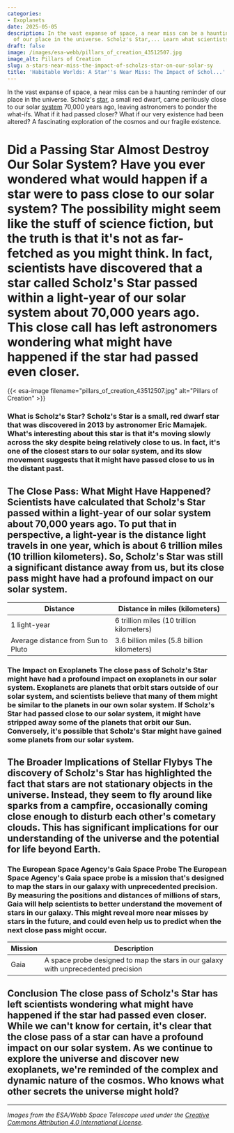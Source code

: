 ```yaml
---
categories:
- Exoplanets
date: 2025-05-05
description: In the vast expanse of space, a near miss can be a haunting reminder
  of our place in the universe. Scholz's Star,... Learn what scientists have uncovered.
draft: false
image: /images/esa-webb/pillars_of_creation_43512507.jpg
image_alt: Pillars of Creation
slug: a-stars-near-miss-the-impact-of-scholzs-star-on-our-solar-sy
title: 'Habitable Worlds: A Star''s Near Miss: The Impact of Schol...'
---
```


In the vast expanse of space, a near miss can be a haunting reminder of our place in the universe. Scholz's [star](/blog/a-deeper-search-for-earth-like-worlds-in-the-transiting-exop), a small red dwarf, came perilously close to our solar [system](/blog/binary-[stars](/blog/older-stars-rapidly-drop-in-activity-providing-hospitable-en)-and-giant-planets-forge-a-new-understanding-of-/) 70,000 years ago, leaving astronomers to ponder the what-ifs. What if it had passed closer? What if our very existence had been altered? A fascinating exploration of the cosmos and our fragile existence.

# Did a Passing Star Almost Destroy Our Solar System? Have you ever wondered what would happen if a star were to pass close to our solar system? The possibility might seem like the stuff of science fiction, but the truth is that it's not as far-fetched as you might think. In fact, scientists have discovered that a star called Scholz's Star passed within a light-year of our solar system about 70,000 years ago. This close call has left astronomers wondering what might have happened if the star had passed even closer.
{{< esa-image filename="pillars_of_creation_43512507.jpg" alt="Pillars of Creation" >}}



 ### What is Scholz's Star? Scholz's Star is a small, red dwarf star that was discovered in 2013 by astronomer Eric Mamajek. What's interesting about this star is that it's moving slowly across the sky despite being relatively close to us. In fact, it's one of the closest stars to our solar system, and its slow movement suggests that it might have passed close to us in the distant past.

 ## The Close Pass: What Might Have Happened? Scientists have calculated that Scholz's Star passed within a light-year of our solar system about 70,000 years ago. To put that in perspective, a light-year is the distance light travels in one year, which is about 6 trillion miles (10 trillion kilometers). So, Scholz's Star was still a significant distance away from us, but its close pass might have had a profound impact on our solar system.

 | Distance | Distance in miles (kilometers) |
| --- | --- |
| 1 light-year | 6 trillion miles (10 trillion kilometers) |
| Average distance from Sun to Pluto | 3.6 billion miles (5.8 billion kilometers) | As you can see, Scholz's Star was still much farther away from us than Pluto, but its close pass might have disrupted the orbits of comets in the Oort Cloud. The Oort Cloud is a distant region of our solar system that's thought to contain trillions of comets and other icy bodies. If Scholz's Star had passed even closer, it might have sent some of these comets hurtling towards the inner solar system, potentially causing catastrophic impacts.

 ### The Impact on Exoplanets The close pass of Scholz's Star might have had a profound impact on exoplanets in our solar system. Exoplanets are planets that orbit stars outside of our solar system, and scientists believe that many of them might be similar to the planets in our own solar system. If Scholz's Star had passed close to our solar system, it might have stripped away some of the planets that orbit our Sun. Conversely, it's possible that Scholz's Star might have gained some planets from our solar system.

 ## The Broader Implications of Stellar Flybys The discovery of Scholz's Star has highlighted the fact that stars are not stationary objects in the universe. Instead, they seem to fly around like sparks from a campfire, occasionally coming close enough to disturb each other's cometary clouds. This has significant implications for our understanding of the universe and the potential for life beyond Earth.

 ### The European Space Agency's Gaia Space Probe The European Space Agency's Gaia space probe is a mission that's designed to map the stars in our galaxy with unprecedented precision. By measuring the positions and distances of millions of stars, Gaia will help scientists to better understand the movement of stars in our galaxy. This might reveal more near misses by stars in the future, and could even help us to predict when the next close pass might occur.

 | Mission | Description |
| --- | --- |
| Gaia | A space probe designed to map the stars in our galaxy with unprecedented precision | ### Another Close Pass on the Horizon? Scientists have already identified another star that's due to pass close to our solar system in the future. The star, called GJ 710, is expected to pass within 1.3 million years. While this might seem like a long time, it's actually relatively close in astronomical terms. The close pass of GJ 710 might have significant implications for our solar system, and scientists will be watching closely to see what happens.

 ## Conclusion The close pass of Scholz's Star has left scientists wondering what might have happened if the star had passed even closer. While we can't know for certain, it's clear that the close pass of a star can have a profound impact on our solar system. As we continue to explore the universe and discover new exoplanets, we're reminded of the complex and dynamic nature of the cosmos. Who knows what other secrets the universe might hold?

---

*Images from the ESA/Webb Space Telescope used under the [Creative Commons Attribution 4.0 International License](https://creativecommons.org/licenses/by/4.0).*